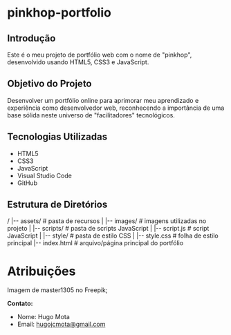# pinkhop-portfolio

## Introdução
Este é o meu projeto de portfólio web com o nome de "pinkhop", desenvolvido usando HTML5, CSS3 e JavaScript. 

## Objetivo do Projeto
Desenvolver um portfólio online para aprimorar meu aprendizado e experiência como desenvolvedor web, reconhecendo a importância de uma base sólida neste universo de "facilitadores" tecnológicos.

## Tecnologias Utilizadas
- HTML5
- CSS3
- JavaScript
- Visual Studio Code
- GitHub

## Estrutura de Diretórios
/
|-- assets/ # pasta de recursos
| |-- images/ # imagens utilizadas no projeto
| |-- scripts/ # pasta de scripts JavaScript
|   |-- script.js # script JavaScript
| |-- style/ # pasta de estilo CSS
|   |-- style.css # folha de estilo principal
|-- index.html # arquivo/página principal do portfólio


# Atribuições

Imagem de master1305 no Freepik;

**Contato:**
- Nome: Hugo Mota
- Email: hugojcmota@gmail.com